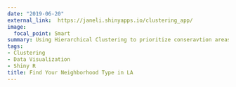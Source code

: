 ```yaml
---
date: "2019-06-20"
external_link:  https://janeli.shinyapps.io/clustering_app/
image:
  focal_point: Smart
summary: Using Hierarchical Clustering to prioritize conseravtion areas.
tags:
- Clustering
- Data Visualization
- Shiny R
title: Find Your Neighborhood Type in LA
---
```

